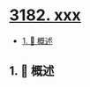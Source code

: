 # [3182. xxx](https://github.com/Tdahuyou/TNotes.leetcode/tree/main/notes/3182.%20xxx)

<!-- region:toc -->

- [1. 📝 概述](#1--概述)

<!-- endregion:toc -->

## 1. 📝 概述
